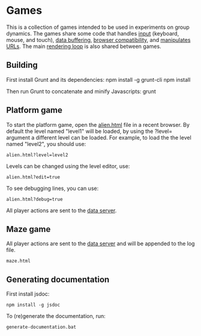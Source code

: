 
Games
=====

This is a collection of games intended to be used in experiments on group dynamics. The games share some code that handles [input](src/js/common/input.js) (keyboard, mouse, and touch), [data buffering](src/js/common/sink.js), [browser compatibility](src/js/common/compat.js), and [manipulates URLs](src/js/common/url.js). The main [rendering loop](src/js/common/engine.js) is also shared between games.


Building
--------

First install Grunt and its dependencies:
    npm install -g grunt-cli
    npm install

Then run Grunt to concatenate and minify Javascripts:
    grunt


Platform game
-------------

To start the platform game, open the [alien.html](src/alien.html) file in a recent browser. By default the level named "level1" will be loaded, by using the ?level= argument a different level can be loaded. For example, to load the the level named "level2", you should use:

    alien.html?level=level2

Levels can be changed using the level editor, use:

    alien.html?edit=true

To see debugging lines, you can use:

    alien.html?debug=true

All player actions are sent to the [data server](http://www.ivarclemens.nl/platform_game/).


Maze game
---------

All player actions are sent to the [data server](http://www.ivarclemens.nl/maze_game/) and will be appended to the log file.

    maze.html


Generating documentation
------------------------

First install jsdoc:

    npm install -g jsdoc

To (re)generate the documentation, run:

    generate-documentation.bat
